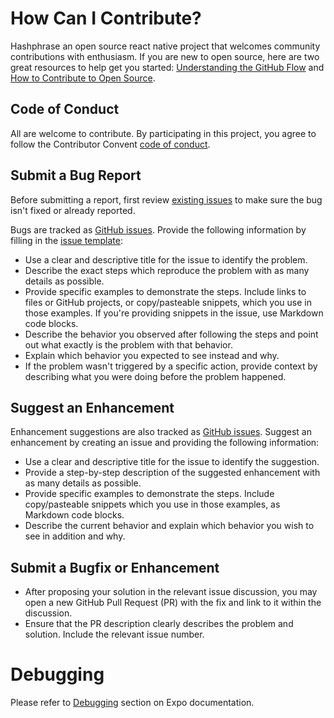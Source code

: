 # How Can I Contribute?

Hashphrase an open source react native project that welcomes community contributions with enthusiasm. If you are new to open source, here are two great resources to help get you started: [Understanding the GitHub Flow](https://guides.github.com/introduction/flow/) and [How to Contribute to Open Source](https://opensource.guide/how-to-contribute/).

## Code of Conduct

All are welcome to contribute. By participating in this project, you agree to
follow the Contributor Convent [code of
conduct](https://github.com/Vermonster/hashphrase/blob/master/CODE_OF_CONDUCT.md).

## Submit a Bug Report

Before submitting a report, first review [existing issues](https://github.com/Vermonster/hashphrase/issues) to make sure the bug isn't fixed or already reported.

Bugs are tracked as [GitHub issues](https://guides.github.com/features/issues/). Provide the following information by filling in the [issue template](https://github.com/Vermonster/fhir-kit-client/blob/master/issue_template.md):

  - Use a clear and descriptive title for the issue to identify the problem.
  - Describe the exact steps which reproduce the problem with as many details as possible.
  - Provide specific examples to demonstrate the steps. Include links to files or GitHub projects, or copy/pasteable snippets, which you use in those examples. If you're providing snippets in the issue, use Markdown code blocks.
  - Describe the behavior you observed after following the steps and point out what exactly is the problem with that behavior.
  - Explain which behavior you expected to see instead and why.
  - If the problem wasn't triggered by a specific action, provide context by describing what you were doing before the problem happened.

## Suggest an Enhancement

Enhancement suggestions are also tracked as [GitHub issues](https://guides.github.com/features/issues/). Suggest an enhancement by creating an issue and providing the following information:

  - Use a clear and descriptive title for the issue to identify the suggestion.
  - Provide a step-by-step description of the suggested enhancement with as many details as possible.
  - Provide specific examples to demonstrate the steps. Include copy/pasteable snippets which you use in those examples, as Markdown code blocks.
  - Describe the current behavior and explain which behavior you wish to see in addition and why.

## Submit a Bugfix or Enhancement

  - After proposing your solution in the relevant issue discussion, you may open a new GitHub Pull Request (PR) with the fix and link to it within the discussion.
  - Ensure that the PR description clearly describes the problem and solution. Include the relevant issue number.

# Debugging

Please refer to [Debugging](https://docs.expo.io/versions/latest/workflow/debugging/) section on Expo documentation.
